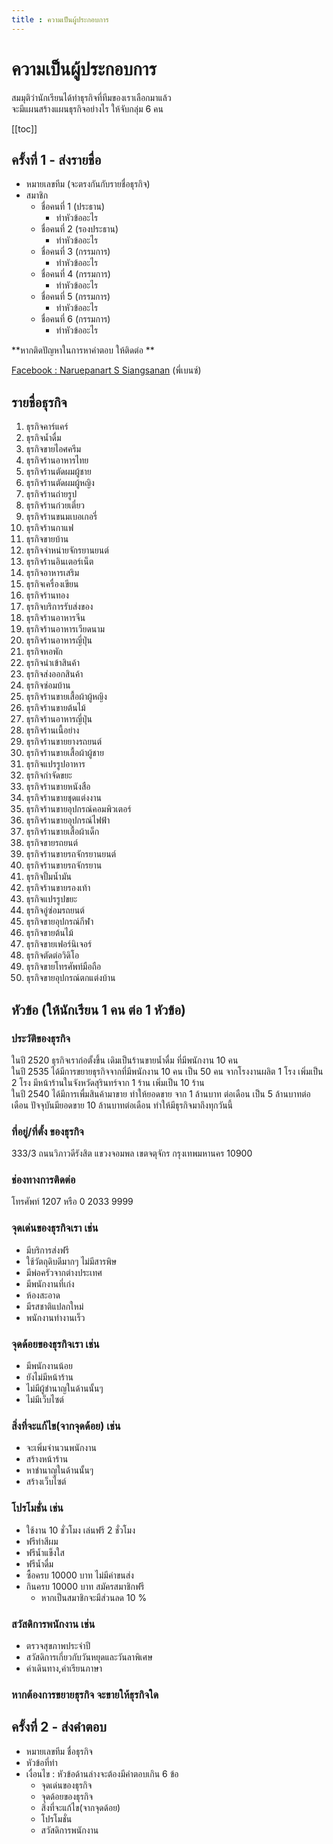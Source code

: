 ```yaml
---
title : ความเป็นผู้ประกอบการ
---
```


# ความเป็นผู้ประกอบการ

สมมุติว่านักเรียนได้ทำธุรกิจที่ทีมของเราเลือกมาแล้ว \
จะมีแผนสร้างแผนธุรกิจอย่างไร ให้จับกลุ่ม 6 คน

[[toc]]

## ครั้งที่ 1 - ส่งรายชื่อ
- หมายเลขทีม (จะตรงกันกับรายชื่อธุรกิจ)
- สมาชิก
	- ชื่อคนที่ 1 (ประธาน)
		- ทำหัวข้ออะไร
	- ชื่อคนที่ 2 (รองประธาน)
		- ทำหัวข้ออะไร
	- ชื่อคนที่ 3 (กรรมการ)
		- ทำหัวข้ออะไร
	- ชื่อคนที่ 4 (กรรมการ)
		- ทำหัวข้ออะไร
	- ชื่อคนที่ 5 (กรรมการ)
		- ทำหัวข้ออะไร
	- ชื่อคนที่ 6 (กรรมการ)
		- ทำหัวข้ออะไร

**หากติดปัญหาในการหาคำตอบ ให้ติดต่อ **

[Facebook : Naruepanart S Siangsanan](https://www.facebook.com/benz.naruepanart) (พี่เบนซ์)

## รายชื่อธุรกิจ
1. ธุรกิจคาร์แคร์ 
2. ธุรกิจน้ำดื่ม
3. ธุรกิจขายไอศครีม
4. ธุรกิจร้านอาหารไทย 
5. ธุรกิจร้านตัดผมผู้ชาย
6. ธุรกิจร้านตัดผมผู้หญิง
7. ธุรกิจร้านถ่ายรูป 
8. ธุรกิจร้านก๋วยเตี๋ยว 
9. ธุรกิจร้านขนมเบอเกอรี่ 
10. ธุรกิจร้านกาแฟ
11. ธุรกิจขายบ้าน
12. ธุรกิจจำหน่ายจักรยานยนต์
13. ธุรกิจร้านอินเตอร์เน็ต
14. ธุรกิจอาหารเสริม
15. ธุรกิจเครื่องเขียน
16. ธุรกิจร้านทอง
17. ธุรกิจบริการรับส่งของ
18. ธุรกิจร้านอาหารจีน
19. ธุรกิจร้านอาหารเวียดนาม
20. ธุรกิจร้านอาหารญี่ปุ่น   
21. ธุรกิจหอพัก  
22. ธุรกิจนำเข้าสินค้า
23. ธุรกิจส่งออกสินค้า
24. ธุรกิจซ่อมบ้าน
25. ธุรกิจร้านขายเสื้อผ้าผู้หญิง
26. ธุรกิจร้านขายต้นไม้
27. ธุรกิจร้านอาหารญี่ปุ่น  
28. ธุรกิจร้านเนื้อย่าง
29. ธุรกิจร้านขายยางรถยนต์
30. ธุรกิจร้านขายเสื้อผ้าผู้ชาย
31. ธุรกิจแปรรูปอาหาร
32. ธุรกิจกำจัดขยะ
33. ธุรกิจร้านขายหนังสือ
34. ธุรกิจร้านขายชุดแต่งงาน
35. ธุรกิจร้านขายอุปกรณ์คอมพิวเตอร์
36. ธุรกิจร้านขายอุปกรณ์ไฟฟ้า
37. ธุรกิจร้านขายเสื้อผ้าเด็ก
38. ธุรกิจขายรถยนต์
39. ธุรกิจร้านขายรถจักรยานยนต์
40. ธุรกิจร้านขายรถจักรยาน
41. ธุรกิจปั้มน้ำมัน
42. ธุรกิจร้านขายรองเท้า
43. ธุรกิจแปรรูปขยะ
44. ธุรกิจอู่ซ่อมรถยนต์
45. ธุรกิจขายอุปกรณ์กีฬา
46. ธุรกิจขายต้นไม้
47. ธุรกิจขายเฟอร์นิเจอร์
48. ธุรกิจตัดต่อวิดิโอ
49. ธุรกิจขายโทรศัพท์มือถือ
50. ธุรกิจขายอุปกรณ์ตกแต่งบ้าน

## หัวข้อ (ให้นักเรียน 1 คน ต่อ 1 หัวข้อ)

### ประวัติของธุรกิจ 
ในปี 2520 ธุรกิจเราก่อตั้งขึ้น เดิมเป็นร้านขายน้ำดื่ม ที่มีพนักงาน 10 คน \
ในปี 2535 ได้มีการขยายธุรกิจจากที่มีพนักงาน 10 คน เป็น 50 คน จากโรงงานผลิต 1 โรง เพิ่มเป็น 2 โรง มีหน้าร้านในจังหวัดสุรินทร์จาก 1 ร้าน เพิ่มเป็น 10 ร้าน \
ในปี 2540 ได้มีการเพื่มสินค้ามาขาย ทำให้ยอดขาย จาก 1 ล้านบาท ต่อเดือน เป็น 5 ล้านบาทต่อเดือน ปัจจุบันมียอดขาย 10 ล้านบาทต่อเดือน ทำให้มีธุรกิจมาถึงทุกวันนี้

### ที่อยู่/ที่ตั้ง ของธุรกิจ
333/3 ถนนวิภาวดีรังสิต แขวงจอมพล เขตจตุจักร กรุงเทพมหานคร 10900

### ช่องทางการติดต่อ
โทรศัพท์ 1207 หรือ 0 2033 9999

### จุดเด่นของธุรกิจเรา เช่น
- มีบริการส่งฟรี
- ใช้วัตถุดิบดีมากๆ ไม่มีสารพิษ
- มีพ่อครัวจากต่างประเทศ
- มีพนักงานที่เก่ง
- ห้องสะอาด
- มีรสชาติแปลกใหม่
- พนักงานทำงานเร็ว

### จุดด้อยของธุรกิจเรา เช่น
- มีพนักงานน้อย
- ยังไม่มีหน้าร้าน
- ไม่มีผู้ชำนาญในด้านนั้นๆ
- ไม่มีเว็บไซต์

### สิ่งที่จะแก้ไข(จากจุดด้อย) เช่น
- จะเพิ่มจำนวนพนักงาน
- สร้างหน้าร้าน
- หาชำนาญในด้านนั้นๆ
- สร้างเว็บไซต์

### โปรโมชั่น เช่น
- ใช้งาน 10 ชั่วโมง เล่นฟรี 2 ชั่วโมง
- ฟรีทำสีผม
- ฟรีน้ำแข็งใส
- ฟรีน้ำดื่ม
- ซื้อครบ 10000 บาท ไม่มีค่าขนส่ง
- กินครบ 10000 บาท สมัครสมาชิกฟรี
    - หากเป็นสมาชิกจะมีส่วนลด 10 %	

### สวัสดิการพนักงาน เช่น
- ตรวจสุขภาพประจำปี
- สวัสดิการเกี่ยวกับวันหยุดและวันลาพิเศษ
- ค่าเดินทาง,ค่าเรียนภาษา

### หากต้องการขยายธุรกิจ จะขายให้ธุรกิจใด

## ครั้งที่ 2 - ส่งคำตอบ 
- หมายเลขทีม ชื่อธุรกิจ
- หัวข้อที่ทำ
- เงื่อนไข : หัวข้อด้านล่างจะต้องมีคำตอบเกิน 6 ข้อ
	- จุดเด่นของธุรกิจ
    - จุดด้อยของธุรกิจ
	- สิ่งที่จะแก้ไข(จากจุดด้อย)
    - โปรโมชั่น 
	- สวัสดิการพนักงาน
    